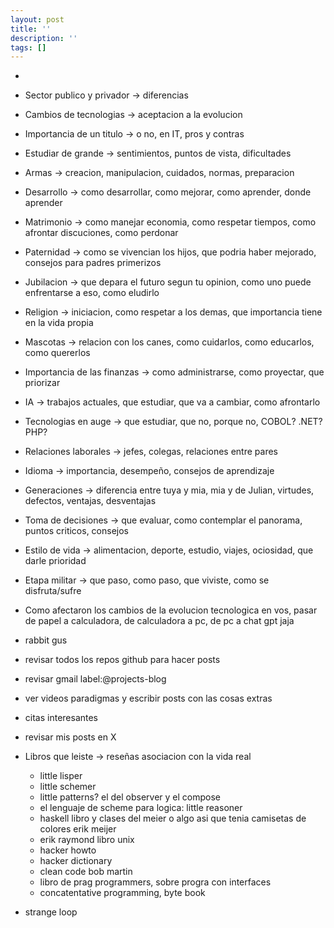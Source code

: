 ```yaml
---
layout: post
title: ''
description: ''
tags: []
---
```


*
* Sector publico y privador -> diferencias
* Cambios de tecnologias -> aceptacion a la evolucion
* Importancia de un titulo -> o no, en IT, pros y contras
* Estudiar de grande -> sentimientos, puntos de vista, dificultades
* Armas -> creacion, manipulacion, cuidados, normas, preparacion
* Desarrollo -> como desarrollar, como mejorar, como aprender, donde aprender
* Matrimonio -> como manejar economia, como respetar tiempos, como afrontar discuciones, como perdonar
* Paternidad -> como se vivencian los hijos, que podria haber mejorado, consejos para padres primerizos
* Jubilacion -> que depara el futuro segun tu opinion, como uno puede enfrentarse a eso, como eludirlo
* Religion -> iniciacion, como respetar a los demas, que importancia tiene en la vida propia
* Mascotas -> relacion con los canes, como cuidarlos, como educarlos, como quererlos
* Importancia de las finanzas -> como administrarse, como proyectar, que priorizar
* IA -> trabajos actuales, que estudiar, que va a cambiar, como afrontarlo
* Tecnologias en auge -> que estudiar, que no, porque no, COBOL? .NET? PHP?
* Relaciones laborales -> jefes, colegas, relaciones entre pares
* Idioma -> importancia, desempeño, consejos de aprendizaje
* Generaciones -> diferencia entre tuya y mia, mia y de Julian, virtudes, defectos, ventajas, desventajas
* Toma de decisiones -> que evaluar, como contemplar el panorama, puntos criticos, consejos
* Estilo de vida -> alimentacion, deporte, estudio, viajes, ociosidad, que darle prioridad
* Etapa militar -> que paso, como paso, que viviste, como se disfruta/sufre
* Como afectaron los cambios de la evolucion tecnologica en vos, pasar de papel a calculadora, de calculadora a pc, de pc a chat gpt jaja
* rabbit gus
* revisar todos los repos github para hacer posts
* revisar gmail label:@projects-blog
* ver videos paradigmas y escribir posts con las cosas extras
* citas interesantes
* revisar mis posts en X

* Libros que leiste -> reseñas asociacion con la vida real
  * little lisper
  * little schemer
  * little patterns? el del observer y el compose
  * el lenguaje de scheme para logica: little reasoner
  * haskell libro y clases del meier o algo asi que tenia camisetas de colores erik meijer
  * erik raymond libro unix
  * hacker howto
  * hacker dictionary
  * clean code bob martin
  * libro de prag programmers, sobre progra con interfaces
  * concatentative programming, byte book

* strange loop
